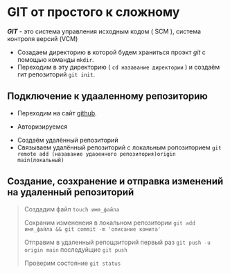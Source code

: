# GIT от простого к сложному
   
***GIT*** - это система управления исходным кодом ( SCM ), система 
контроля версий (VCM)
</br>
* Созадаем директорию в которой будем храниться проэкт _git_ c помощью команды `mkdir`.
* Переходим в эту директорию ( `cd назавание директории` ) и создаём гит репозиторий `git init`.

## Подключение к удааленному репозиторию

+ Переходим на сайт [github](https://www.hithub.com 'гитхаб').
- Авторизируемся 
+ Создаём удалённый репозиторий
+ Связываем удалённый репозиторий с локальным ропозиторием `git remote add (назавание удаоенного репозитория)origin  main(локальный)`

## Создание, созхранение и отправка изменений на удаленный репозиторий

> Создадим файл `touch имя_файла`
>
> Сохраним измененеия в локальном репозитории `git add имя_файла && git commit -m 'описание комита'`
>
> Отправим в удаленный репощзиторий первый раз `git push -u origin main` последуйщие `git push`
>
> Проверим состояние `git status`
